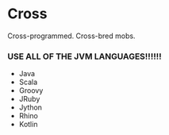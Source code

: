 Cross
=====

Cross-programmed. Cross-bred mobs.

### USE ALL OF THE JVM LANGUAGES!!!!!!
- Java
- Scala
- Groovy
- JRuby
- Jython
- Rhino
- Kotlin
